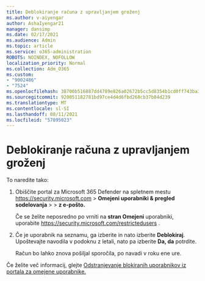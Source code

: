 ```yaml
---
title: Deblokiranje računa z upravljanjem groženj
ms.author: v-aiyengar
author: AshaIyengar21
manager: dansimp
ms.date: 02/17/2021
ms.audience: Admin
ms.topic: article
ms.service: o365-administration
ROBOTS: NOINDEX, NOFOLLOW
localization_priority: Normal
ms.collection: Adm_O365
ms.custom:
- "9002486"
- "7524"
ms.openlocfilehash: 38700b516887dd4789e826a02672b5cc5d8354b1cd0ff743ba321724903413ba
ms.sourcegitcommit: 920051182781bd97ce4d4d6fbd268cb37b84d239
ms.translationtype: MT
ms.contentlocale: sl-SI
ms.lasthandoff: 08/11/2021
ms.locfileid: "57895023"
---
```

# <a name="unblock-an-account-by-using-threat-management"></a>Deblokiranje računa z upravljanjem groženj

To naredite tako:

1. Obiščite portal za Microsoft 365 Defender na spletnem mestu <https://security.microsoft.com> \> **Omejeni uporabniki & pregled sodelovanja** \>  \> **z e-pošto.**

   Če se želite neposredno po vrniti na **stran Omejeni** uporabniki, uporabite <https://security.microsoft.com/restrictedusers> .

2. Če je uporabnik na seznamu, ga izberite in nato izberite **Deblokiraj**. Upoštevajte navodila v podoknu z letali, nato pa izberite **Da, da** potrdite.

   Račun bo lahko znova pošiljal sporočila, po navadi v roku ene ure.

Če želite več informacij, glejte [Odstranjevanje blokiranih uporabnikov iz portala za omejene uporabnike.](https://docs.microsoft.com/microsoft-365/security/office-365-security/removing-user-from-restricted-users-portal-after-spam)
